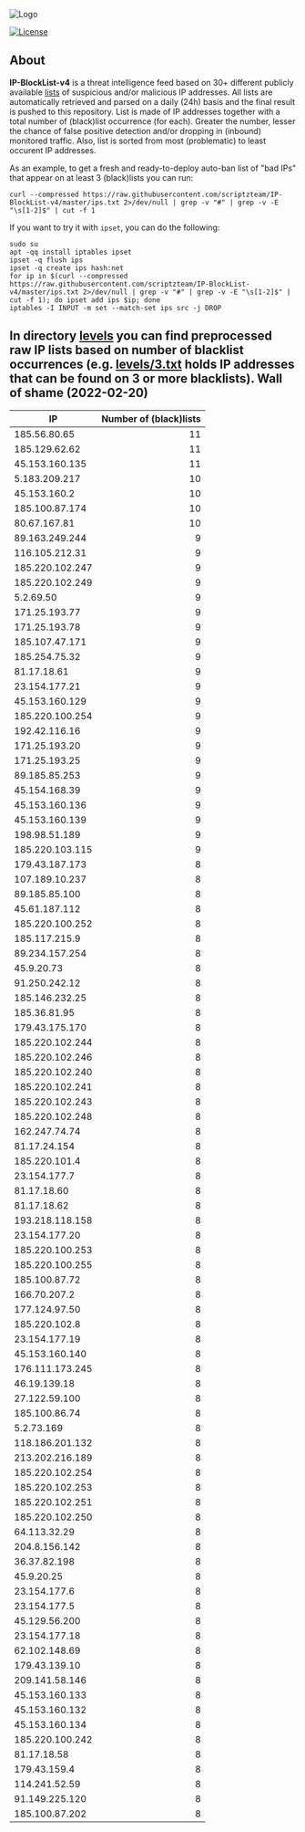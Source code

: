 ![Logo](https://i.imgur.com/PyKLAe7.png)

[![License](https://img.shields.io/badge/license-The_Unlicense-red.svg)](https://unlicense.org/)

About
----

**IP-BlockList-v4** is a threat intelligence feed based on 30+ different publicly available [lists](https://github.com/stamparm/maltrail) of suspicious and/or malicious IP addresses. All lists are automatically retrieved and parsed on a daily (24h) basis and the final result is pushed to this repository. List is made of IP addresses together with a total number of (black)list occurrence (for each). Greater the number, lesser the chance of false positive detection and/or dropping in (inbound) monitored traffic. Also, list is sorted from most (problematic) to least occurent IP addresses.

As an example, to get a fresh and ready-to-deploy auto-ban list of "bad IPs" that appear on at least 3 (black)lists you can run:

```
curl --compressed https://raw.githubusercontent.com/scriptzteam/IP-BlockList-v4/master/ips.txt 2>/dev/null | grep -v "#" | grep -v -E "\s[1-2]$" | cut -f 1
```

If you want to try it with `ipset`, you can do the following:

```
sudo su
apt -qq install iptables ipset
ipset -q flush ips
ipset -q create ips hash:net
for ip in $(curl --compressed https://raw.githubusercontent.com/scriptzteam/IP-BlockList-v4/master/ips.txt 2>/dev/null | grep -v "#" | grep -v -E "\s[1-2]$" | cut -f 1); do ipset add ips $ip; done
iptables -I INPUT -m set --match-set ips src -j DROP
```

In directory [levels](levels) you can find preprocessed raw IP lists based on number of blacklist occurrences (e.g. [levels/3.txt](levels/3.txt) holds IP addresses that can be found on 3 or more blacklists).
Wall of shame (2022-02-20)
----

|IP|Number of (black)lists|
|---|--:|
185.56.80.65|11
185.129.62.62|11
45.153.160.135|11
5.183.209.217|10
45.153.160.2|10
185.100.87.174|10
80.67.167.81|10
89.163.249.244|9
116.105.212.31|9
185.220.102.247|9
185.220.102.249|9
5.2.69.50|9
171.25.193.77|9
171.25.193.78|9
185.107.47.171|9
185.254.75.32|9
81.17.18.61|9
23.154.177.21|9
45.153.160.129|9
185.220.100.254|9
192.42.116.16|9
171.25.193.20|9
171.25.193.25|9
89.185.85.253|9
45.154.168.39|9
45.153.160.136|9
45.153.160.139|9
198.98.51.189|9
185.220.103.115|9
179.43.187.173|8
107.189.10.237|8
89.185.85.100|8
45.61.187.112|8
185.220.100.252|8
185.117.215.9|8
89.234.157.254|8
45.9.20.73|8
91.250.242.12|8
185.146.232.25|8
185.36.81.95|8
179.43.175.170|8
185.220.102.244|8
185.220.102.246|8
185.220.102.240|8
185.220.102.241|8
185.220.102.243|8
185.220.102.248|8
162.247.74.74|8
81.17.24.154|8
185.220.101.4|8
23.154.177.7|8
81.17.18.60|8
81.17.18.62|8
193.218.118.158|8
23.154.177.20|8
185.220.100.253|8
185.220.100.255|8
185.100.87.72|8
166.70.207.2|8
177.124.97.50|8
185.220.102.8|8
23.154.177.19|8
45.153.160.140|8
176.111.173.245|8
46.19.139.18|8
27.122.59.100|8
185.100.86.74|8
5.2.73.169|8
118.186.201.132|8
213.202.216.189|8
185.220.102.254|8
185.220.102.253|8
185.220.102.251|8
185.220.102.250|8
64.113.32.29|8
204.8.156.142|8
36.37.82.198|8
45.9.20.25|8
23.154.177.6|8
23.154.177.5|8
45.129.56.200|8
23.154.177.18|8
62.102.148.69|8
179.43.139.10|8
209.141.58.146|8
45.153.160.133|8
45.153.160.132|8
45.153.160.134|8
185.220.100.242|8
81.17.18.58|8
179.43.159.4|8
114.241.52.59|8
91.149.225.120|8
185.100.87.202|8
